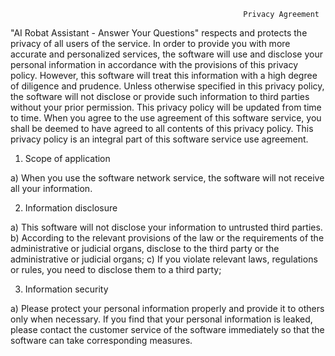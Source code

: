                                                         Privacy Agreement  
"AI Robat Assistant - Answer Your Questions" respects and protects the privacy of all users of the service. In order to provide you with more accurate and personalized services, the software will use and disclose your personal information in accordance with the provisions of this privacy policy. However, this software will treat this information with a high degree of diligence and prudence. Unless otherwise specified in this privacy policy, the software will not disclose or provide such information to third parties without your prior permission. This privacy policy will be updated from time to time. When you agree to the use agreement of this software service, you shall be deemed to have agreed to all contents of this privacy policy. This privacy policy is an integral part of this software service use agreement.

1. Scope of application

a) When you use the software network service, the software will not receive all your information.

2. Information disclosure

a) This software will not disclose your information to untrusted third parties. b) According to the relevant provisions of the law or the requirements of the administrative or judicial organs, disclose to the third party or the administrative or judicial organs; c) If you violate relevant laws, regulations or rules, you need to disclose them to a third party;

3. Information security

a) Please protect your personal information properly and provide it to others only when necessary. If you find that your personal information is leaked, please contact the customer service of the software immediately so that the software can take corresponding measures.

